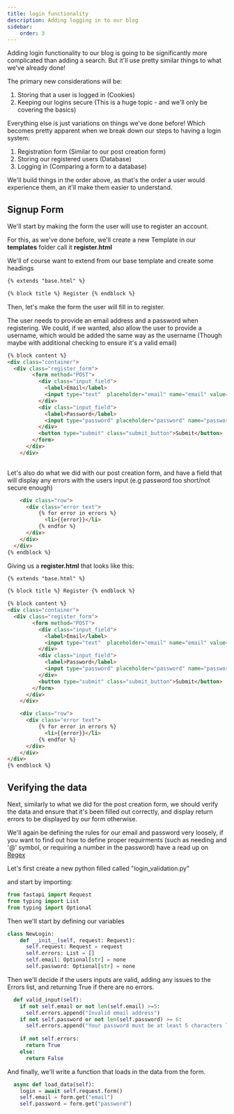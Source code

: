 ```yaml
---
title: login functionality
description: Adding logging in to our blog
sidebar:
    order: 3
---
```


Adding login functionality to our blog is going to be significantly more complicated than adding a search. But it'll use pretty similar things to what we've already done!

The primary new considerations will be:
1. Storing that a user is logged in (Cookies)
2. Keeping our logins secure (This is a huge topic - and we'll only be covering the basics)

Everything else is just variations on things we've done before! Which becomes pretty apparent when we break down our steps to having a login system:
1. Registration form (Similar to our post creation form)
2. Storing our registered users (Database)
3. Logging in (Comparing a form to a database)

We'll build things in the order above, as that's the order a user would experience them, an it'll make them easier to understand.

## Signup Form

We'll start by making the form the user will use to register an account.

For this, as we've done before, we'll create a new Template in our **templates** folder call it **register.html**

We'll of course want to extend from our base template and create some headings

```html
{% extends "base.html" %}

{% block title %} Register {% endblock %}

```
Then, let's make the form the user will fill in to register.

The user needs to provide an email address and a password when registering. We could, if we wanted, also allow the user to provide a username, which would be added the same way as the username (Though maybe with additional checking to ensure it's a valid email)

```html
{% block content %}
<div class="container">
  <div class="register_form">
        <form method="POST">
          <div class="input_field">
            <label>Email</label>
            <input type="text"  placeholder="email" name="email" value="{{email}}" class="form-control">
          </div>
          <div class="input_field">
            <label>Password</label>
            <input type="password" placeholder="password" name="password" value="{{password}}" class="form-control">
          </div>
          <button type="submit" class="submit_button">Submit</button>
        </form>
      </div>
    </div>
  
```

Let's also do what we did with our post creation form, and have a field that will display any errors with the users input (e.g password too short/not secure enough)

```html
    <div class="row">
      <div class="error text">
          {% for error in errors %}
            <li>{{error}}</li>
          {% endfor %}
      </div>
    </div>
  </div>
{% endblock %}
```

Giving us a **register.html** that looks like this:

```html
{% extends "base.html" %}

{% block title %} Register {% endblock %}

{% block content %}
<div class="container">
  <div class="register_form">
        <form method="POST">
          <div class="input_field">
            <label>Email</label>
            <input type="text"  placeholder="email" name="email" value="{{email}}" class="form-control">
          </div>
          <div class="input_field">
            <label>Password</label>
            <input type="password" placeholder="password" name="password" value="{{password}}" class="form-control">
          </div>
          <button type="submit" class="submit_button">Submit</button>
        </form>
      </div>
    </div>

    <div class="row">
      <div class="error text">
          {% for error in errors %}
            <li>{{error}}</li>
          {% endfor %}
      </div>
    </div>
</div>
{% endblock %}
```
## Verifying the data

Next, similarly to what we did for the post creation form, we should verify the data and ensure that it's been filled out correctly, and display return errors to be displayed by our form otherwise.

We'll again be defining the rules for our email and password very loosely, if you want to find out how to define proper requirments (such as needing and '@' symbol, or requiring a number in the password) have a read up on [Regex](https://regexr.com/)

Let's first create a new python filled called "login_validation.py" 

and start by importing:

```python
from fastapi import Request
from typing import List
from typing import Optional
```

Then we'll start by defining our variables

```python
class NewLogin:
    def __init__(self, request: Request):
      self.request: Request = request
      self.errors: List = []
      self.email: Optional[str] = none
      self.password: Optional[str] = none
```

Then we'll decide if the users inputs are valid, adding any issues to the Errors list, and returning True if there are no errors.

```python
  def valid_input(self):
    if not self.email or not len(self.email) >=5:
      self.errors.append("Invalid email address")
    if not self.password or not len(self.password) >= 6:
      self.errors.append("Your password must be at least 5 characters long")
    
    if not self.errors:
      return True
    else: 
      return False
```

And finally, we'll write a function that loads in the data from the form.

```python
  async def load_data(self):
    login = await self.request.form()
    self.email = form.get("email")
    self.password = form.get("password")
```
